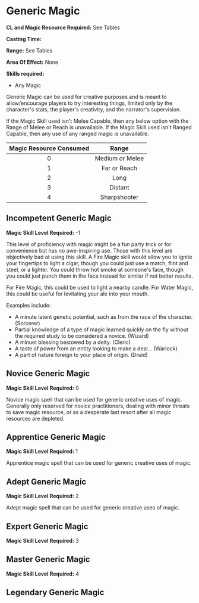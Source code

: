 # Generic Magic

**CL and Magic Resource Required:** See Tables

**Casting Time:**

**Range:** See Tables

**Area Of Effect:** None

**Skills required:**

- Any Magic

Generic Magic can be used for creative purposes and is meant to allow/encourage players to try interesting things, limited only by the character's stats, the player's creativity, and the narrator's supervision.

If the Magic Skill used isn't Melee Capable, then any below option with the Range of Melee or Reach is unavailable. If the Magic Skill used isn't Ranged Capable, then any use of any ranged magic is unavailable.

| Magic Resource Consumed |      Range      |
| :---------------------: | :-------------: |
|            0            | Medium or Melee |
|            1            |  Far or Reach  |
|            2            |      Long      |
|            3            |     Distant     |
|            4            |  Sharpshooter  |

## Incompetent Generic Magic

**Magic Skill Level Required:** -1

This level of proficiency with magic might be a fun party trick or for convenience but has no awe-inspiring use. Those with this level are objectively bad at using this skill. A Fire Magic skill would allow you to ignite your fingertips to light a cigar, though you could just use a match, flint and steel, or a lighter. You could throw hot smoke at someone's face, though you could just punch them in the face instead for similar if not better results.

For Fire Magic, this could be used to light a nearby candle. For Water Magic, this could be useful for levitating your ale into your mouth.

Examples include:

* A minute latent genetic potential, such as from the race of the character. (Sorcerer)
* Partial knowledge of a type of magic learned quickly on the fly without the required study to be considered a novice. (Wizard)
* A minuet blessing bestowed by a deity. (Cleric)
* A taste of power from an entity looking to make a deal... (Warlock)
* A part of nature foreign to your place of origin. (Druid)

## Novice Generic Magic

**Magic Skill Level Required:** 0

Novice magic spell that can be used for generic creative uses of magic. Generally only reserved for novice practitioners, dealing with minor threats to save magic resource, or as a desperate last resort after all magic resources are depleted.

## Apprentice Generic Magic

**Magic Skill Level Required:** 1

Apprentice magic spell that can be used for generic creative uses of magic.

## Adept Generic Magic

**Magic Skill Level Required:** 2

Adept magic spell that can be used for generic creative uses of magic.

## Expert Generic Magic

**Magic Skill Level Required:** 3

## Master Generic Magic

**Magic Skill Level Required:** 4

## Legendary Generic Magic
